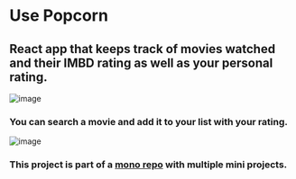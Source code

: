 # Use Popcorn
## React app that keeps track of movies watched and their IMBD rating as well as your personal rating. 
![image](https://github.com/JuanMartinUribe/use-popcorn/assets/53051383/879727df-5764-4fcc-8390-c63c60f6a879)


### You can search a movie and add it to your list with your rating.
![image](https://github.com/JuanMartinUribe/use-popcorn/assets/53051383/5f6a6a27-a0c5-4636-83e8-557d26179aae)

### This project is part of a [mono repo](https://github.com/JuanMartinUribe/mini-projects) with multiple mini projects.

